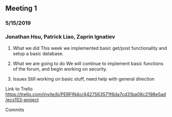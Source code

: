 ## Meeting 1
### 5/15/2019 
### Jonathan Hsu, Patrick Liao, Zaprin Ignatiev

1. What we did
This week we implemented basic get/post functionality and setup a basic database. 

2. What we are going to do
We will continue to implement basic functions of the forum, and begin working on security.

3. Issues 
Still working on basic stuff, need help with general direction

Link to Trello
https://trello.com/invite/b/PERFlN4o/4427563571f6da7cd31ba08c2198e5ad/ecs153-project

Commits